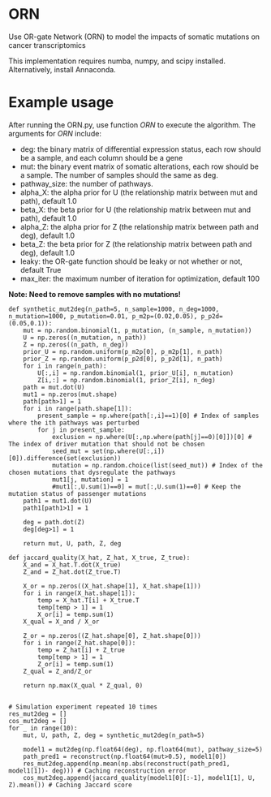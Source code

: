 # ORN
Use OR-gate Network (ORN) to model the impacts of somatic mutations on cancer transcriptomics

This implementation requires numba, numpy, and scipy installed. Alternatively, install Annaconda.

# Example usage
After running the ORN.py, use function _ORN_ to execute the algorithm.
The arguments for _ORN_ include:
- deg: the binary matrix of differential expression status, each row should be a sample, and each column should be a gene
- mut: the binary event matrix of somatic alterations, each row should be a sample. The number of samples should the same as deg.
- pathway_size: the number of pathways.
- alpha_X: the alpha prior for U (the relationship matrix between mut and path), default 1.0
- beta_X: the beta prior for U (the relationship matrix between mut and path), default 1.0
- alpha_Z: the alpha prior for Z (the relationship matrix between path and deg), default 1.0
- beta_Z: the beta prior for Z (the relationship matrix between path and deg), default 1.0
- leaky: the OR-gate function should be leaky or not whether or not, default True
- max_iter: the maximum number of iteration for optimization, default 100

**Note: Need to remove samples with no mutations!**

```
def synthetic_mut2deg(n_path=5, n_sample=1000, n_deg=1000, n_mutation=1000, p_mutation=0.01, p_m2p=(0.02,0.05), p_p2d=(0.05,0.1)):
    mut = np.random.binomial(1, p_mutation, (n_sample, n_mutation))
    U = np.zeros((n_mutation, n_path))
    Z = np.zeros((n_path, n_deg))
    prior_U = np.random.uniform(p_m2p[0], p_m2p[1], n_path)
    prior_Z = np.random.uniform(p_p2d[0], p_p2d[1], n_path)
    for i in range(n_path):
        U[:,i] = np.random.binomial(1, prior_U[i], n_mutation)
        Z[i,:] = np.random.binomial(1, prior_Z[i], n_deg)
    path = mut.dot(U)
    mut1 = np.zeros(mut.shape)
    path[path>1] = 1
    for i in range(path.shape[1]):
        present_sample = np.where(path[:,i]==1)[0] # Index of samples where the ith pathways was perturbed
        for j in present_sample:
            exclusion = np.where(U[:,np.where(path[j]==0)[0]])[0] # The index of driver mutation that should not be chosen
            seed_mut = set(np.where(U[:,i])[0]).difference(set(exclusion))
            mutation = np.random.choice(list(seed_mut)) # Index of the chosen mutations that dysregulate the pathways
            mut1[j, mutation] = 1
            #mut1[:,U.sum(1)==0] = mut[:,U.sum(1)==0] # Keep the mutation status of passenger mutations
    path1 = mut1.dot(U)
    path1[path1>1] = 1

    deg = path.dot(Z)
    deg[deg>1] = 1

    return mut, U, path, Z, deg

def jaccard_quality(X_hat, Z_hat, X_true, Z_true):
    X_and = X_hat.T.dot(X_true)
    Z_and = Z_hat.dot(Z_true.T)
    
    X_or = np.zeros((X_hat.shape[1], X_hat.shape[1]))
    for i in range(X_hat.shape[1]):
        temp = X_hat.T[i] + X_true.T
        temp[temp > 1] = 1
        X_or[i] = temp.sum(1)
    X_qual = X_and / X_or

    Z_or = np.zeros((Z_hat.shape[0], Z_hat.shape[0]))
    for i in range(Z_hat.shape[0]):
        temp = Z_hat[i] + Z_true
        temp[temp > 1] = 1 
        Z_or[i] = temp.sum(1)
    Z_qual = Z_and/Z_or

    return np.max(X_qual * Z_qual, 0)


# Simulation experiment repeated 10 times
res_mut2deg = []
cos_mut2deg = []
for _ in range(10):
    mut, U, path, Z, deg = synthetic_mut2deg(n_path=5)
    
    model1 = mut2deg(np.float64(deg), np.float64(mut), pathway_size=5)
    path_pred1 = reconstruct(np.float64(mut>0.5), model1[0])
    res_mut2deg.append(np.mean(np.abs(reconstruct(path_pred1, model1[1])- deg))) # Caching reconstruction error
    cos_mut2deg.append(jaccard_quality(model1[0][:-1], model1[1], U, Z).mean()) # Caching Jaccard score
```
